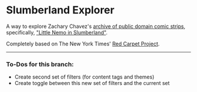
# Slumberland Explorer 

A way to explore Zachary Chavez's [archive of public domain comic strips](http://www.comicstriplibrary.org/about), specifically, ["Little Nemo in Slumberland"](http://en.wikipedia.org/wiki/Little_Nemo).

Completely based on The New York Times' [Red Carpet Project](http://www.nytimes.com/projects/oscars/red-carpet-history/).

***
### To-Dos for this branch:
* Create second set of filters (for content tags and themes)
* Create toggle between this new set of filters and the current set